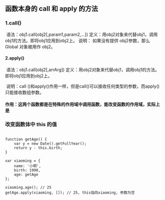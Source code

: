 ## 函数本身的 call 和 apply 的方法

### 1.call()

​	语法：obj1.call(obj2[,param1,param2,...])
	定义：用obj2对象来代替obj1，调用obj1的方法。即将obj1应用到obj2上。
	说明： 如果没有提供 obj2参数，那么 Global 对象被用作 obj2。 

#### 2.apply()

​	语法：obj1.call(obj2[,arrArg])
	定义：用obj2对象来代替obj1，调用obj1的方法。即将obj1应用到obj2上。

​	说明：call ()和apply()作用一样，但是call()可以接收任何类型的参数，而apply()只能接收数组参数。	

####       作用：这两个函数都是在特殊的作用域中调用函数，能改变函数的作用域，实际上是

###      改变函数体中 this 的值



```php+HTML

function getAge() {
    var y = new Date().getFullYear();
    return y - this.birth;
}

var xiaoming = {
    name: '小明',
    birth: 1990,
    age: getAge
};

xiaoming.age(); // 25
getAge.apply(xiaoming, []); // 25, this指向xiaoming, 参数为空




```

























